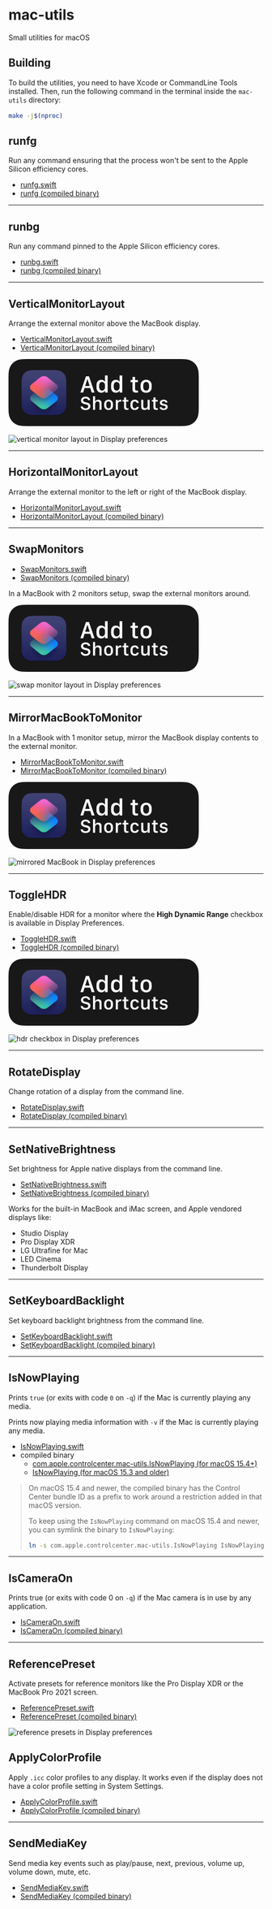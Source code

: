 # mac-utils

Small utilities for macOS

## Building

To build the utilities, you need to have Xcode or CommandLine Tools installed. Then, run the following command in the terminal inside the `mac-utils` directory:

```sh
make -j$(nproc)
```

## runfg

Run any command ensuring that the process won't be sent to the Apple Silicon efficiency cores.

- [runfg.swift](/runfg.swift)
- [runfg (compiled binary)](/bin/runfg)

---

## runbg

Run any command pinned to the Apple Silicon efficiency cores.

- [runbg.swift](/runbg.swift)
- [runbg (compiled binary)](/bin/runbg)

---

## VerticalMonitorLayout

Arrange the external monitor above the MacBook display.

- [VerticalMonitorLayout.swift](/VerticalMonitorLayout.swift)
- [VerticalMonitorLayout (compiled binary)](/bin/VerticalMonitorLayout)

[![add to shortcuts button](img/add-to-shortcuts.svg)](https://www.icloud.com/shortcuts/05d718d1f6c24c1493a73f539ddd12a9)

![vertical monitor layout in Display preferences](https://files.alinpanaitiu.com/vertical-monitor-layout.png)

---

## HorizontalMonitorLayout

Arrange the external monitor to the left or right of the MacBook display.

- [HorizontalMonitorLayout.swift](/HorizontalMonitorLayout.swift)
- [HorizontalMonitorLayout (compiled binary)](/bin/HorizontalMonitorLayout)

---

## SwapMonitors

- [SwapMonitors.swift](/SwapMonitors.swift)
- [SwapMonitors (compiled binary)](/bin/SwapMonitors)

In a MacBook with 2 monitors setup, swap the external monitors around.

[![add to shortcuts button](img/add-to-shortcuts.svg)](https://www.icloud.com/shortcuts/3c9f6a71589a4813904973b3ef493c1f)

![swap monitor layout in Display preferences](https://files.alinpanaitiu.com/swap-monitor-layout.png)

---

## MirrorMacBookToMonitor

In a MacBook with 1 monitor setup, mirror the MacBook display contents to the external monitor.

- [MirrorMacBookToMonitor.swift](/MirrorMacBookToMonitor.swift)
- [MirrorMacBookToMonitor (compiled binary)](/bin/MirrorMacBookToMonitor)

[![add to shortcuts button](img/add-to-shortcuts.svg)](https://www.icloud.com/shortcuts/93b2496bd03b4c21886e2322409240cb)

![mirrored MacBook in Display preferences](https://files.alinpanaitiu.com/mirror-macbook-to-monitor.png)

---

## ToggleHDR

Enable/disable HDR for a monitor where the **High Dynamic Range** checkbox is available in Display Preferences.

- [ToggleHDR.swift](/ToggleHDR.swift)
- [ToggleHDR (compiled binary)](/bin/ToggleHDR)

[![add to shortcuts button](img/add-to-shortcuts.svg)](https://www.icloud.com/shortcuts/2f412b6ad9644aaf83e86bd53cb4294e)

![hdr checkbox in Display preferences](https://files.lunar.fyi/hdr-toggle-ventura.webp)

---

## RotateDisplay

Change rotation of a display from the command line.

- [RotateDisplay.swift](/RotateDisplay.swift)
- [RotateDisplay (compiled binary)](/bin/RotateDisplay)

---

## SetNativeBrightness

Set brightness for Apple native displays from the command line.

- [SetNativeBrightness.swift](/SetNativeBrightness.swift)
- [SetNativeBrightness (compiled binary)](/bin/SetNativeBrightness)

Works for the built-in MacBook and iMac screen, and Apple vendored displays like:

- Studio Display
- Pro Display XDR
- LG Ultrafine for Mac
- LED Cinema
- Thunderbolt Display

---

## SetKeyboardBacklight

Set keyboard backlight brightness from the command line.

- [SetKeyboardBacklight.swift](/SetKeyboardBacklight.swift)
- [SetKeyboardBacklight (compiled binary)](/bin/SetKeyboardBacklight)

---

## IsNowPlaying

Prints `true` (or exits with code `0` on `-q`) if the Mac is currently playing any media.

Prints now playing media information with `-v` if the Mac is currently playing any media.

- [IsNowPlaying.swift](/IsNowPlaying.swift)
- compiled binary
    - [com.apple.controlcenter.mac-utils.IsNowPlaying (for macOS 15.4+)](/bin/com.apple.controlcenter.mac-utils.IsNowPlaying)
    - [IsNowPlaying (for macOS 15.3 and older)](/bin/IsNowPlaying)

> On macOS 15.4 and newer, the compiled binary has the Control Center bundle ID as a prefix to work around a restriction added in that macOS version.
>
> To keep using the `IsNowPlaying` command on macOS 15.4 and newer, you can symlink the binary to `IsNowPlaying`:
>
> ```sh
> ln -s com.apple.controlcenter.mac-utils.IsNowPlaying IsNowPlaying
> ```

---

## IsCameraOn

Prints true (or exits with code 0 on `-q`) if the Mac camera is in use by any application.

- [IsCameraOn.swift](/IsCameraOn.swift)
- [IsCameraOn (compiled binary)](/bin/IsCameraOn)

---

## ReferencePreset

Activate presets for reference monitors like the Pro Display XDR or the MacBook Pro 2021 screen.

- [ReferencePreset.swift](/ReferencePreset.swift)
- [ReferencePreset (compiled binary)](/bin/ReferencePreset)

![reference presets in Display preferences](https://files.alinpanaitiu.com/reference-display-presets.png)

## ApplyColorProfile

Apply `.icc` color profiles to any display. It works even if the display does not have a color profile setting in System Settings.

- [ApplyColorProfile.swift](/ApplyColorProfile.swift)
- [ApplyColorProfile (compiled binary)](/bin/ApplyColorProfile)

---

## SendMediaKey

Send media key events such as play/pause, next, previous, volume up, volume down, mute, etc.

- [SendMediaKey.swift](/SendMediaKey.swift)
- [SendMediaKey (compiled binary)](/bin/SendMediaKey)
